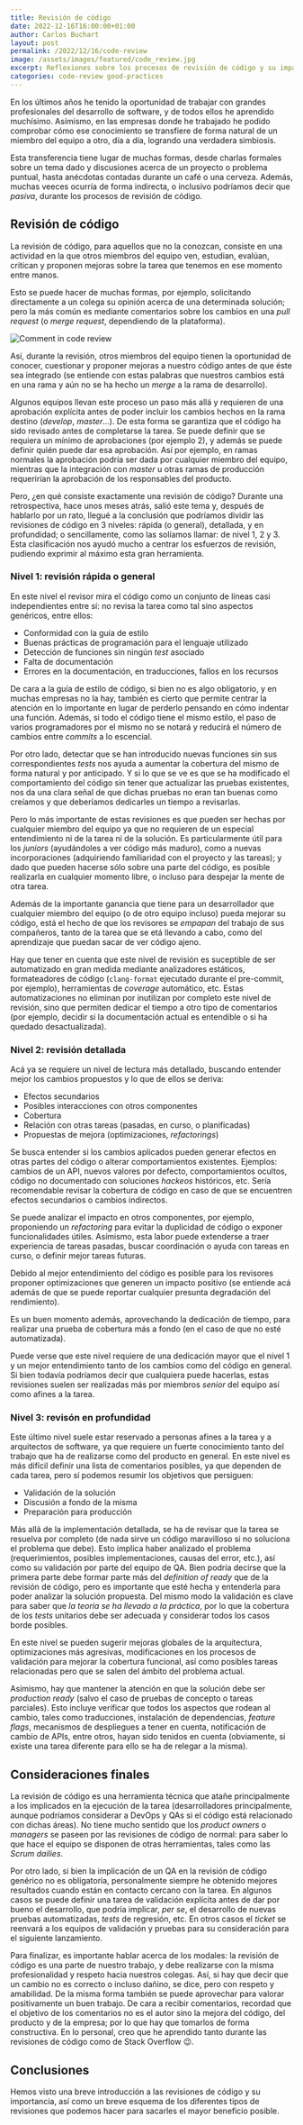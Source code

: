 ```yaml
---
title: Revisión de código
date: 2022-12-16T16:00:00+01:00
author: Carlos Buchart
layout: post
permalink: /2022/12/16/code-review
image: /assets/images/featured/code_review.jpg
excerpt: Reflexiones sobre los procesos de revisión de código y su impacto en la calidad del software y del equipo.
categories: code-review good-practices
---
```

En los últimos años he tenido la oportunidad de trabajar con grandes profesionales del desarrollo de software, y de todos ellos he aprendido muchísimo. Asímismo, en las empresas donde he trabajado he podido comprobar cómo ese conocimiento se transfiere de forma natural de un miembro del equipo a otro, día a día, logrando una verdadera simbiosis.

Esta transferencia tiene lugar de muchas formas, desde charlas formales sobre un tema dado y discusiones acerca de un proyecto o problema puntual, hasta anécdotas contadas durante un café o una cerveza. Además, muchas veeces ocurría de forma indirecta, o inclusivo podríamos decir que _pasiva_, durante los procesos de revisión de código.

## Revisión de código

La revisión de código, para aquellos que no la conozcan, consiste en una actividad en la que otros miembros del equipo ven, estudian, evalúan, critican y proponen mejoras sobre la tarea que tenemos en ese momento entre manos.

Esto se puede hacer de muchas formas, por ejemplo, solicitando directamente a un colega su opinión acerca de una determinada solución; pero la más común es mediante comentarios sobre los cambios en una _pull request_ (o _merge request_, dependiendo de la plataforma).

![Comment in code review](/assets/images/code-review-comment.png)

Así, durante la revisión, otros miembros del equipo tienen la oportunidad de conocer, cuestionar y proponer mejoras a nuestro código antes de que éste sea integrado (se entiende con estas palabras que nuestros cambios está en una rama y aún no se ha hecho un _merge_ a la rama de desarrollo).

Algunos equipos llevan este proceso un paso más allá y requieren de una aprobación explícita antes de poder incluir los cambios hechos en la rama destino (_develop_, _master_...). De esta forma se garantiza que el código ha sido revisado antes de completarse la tarea. Se puede definir que se requiera un mínimo de aprobaciones (por ejemplo 2), y además se puede definir quién puede dar esa aprobación. Así por ejemplo, en ramas normales la aprobación podría ser dada por cualquier miembro del equipo, mientras que la integración con _master_ u otras ramas de producción requerirían la aprobación de los responsables del producto.

Pero, ¿en qué consiste exactamente una revisión de código? Durante una retrospectiva, hace unos meses atrás, salió este tema y, después de hablarlo por un rato, llegué a la conclusión que podríamos dividir las revisiones de código en 3 niveles: rápida (o general), detallada, y en profundidad; o sencillamente, como las solíamos llamar: de nivel 1, 2 y 3. Esta clasificación nos ayudó mucho a centrar los esfuerzos de revisión, pudiendo exprimir al máximo esta gran herramienta.

### Nivel 1: revisión rápida o general

En este nivel el revisor mira el código como un conjunto de líneas casi independientes entre sí: no revisa la tarea como tal sino aspectos genéricos, entre ellos:

- Conformidad con la guía de estilo
- Buenas prácticas de programación para el lenguaje utilizado
- Detección de funciones sin ningún _test_ asociado
- Falta de documentación
- Errores en la documentación, en traducciones, fallos en los recursos

De cara a la guía de estilo de código, si bien no es algo obligatorio, y en muchas empresas no la hay, también es cierto que permite centrar la atención en lo importante en lugar de perderlo pensando en cómo indentar una función. Además, si todo el código tiene el mismo estilo, el paso de varios programadores por el mismo no se notará y reducirá el número de cambios entre _commits_ a lo escencial.

Por otro lado, detectar que se han introducido nuevas funciones sin sus correspondientes _tests_ nos ayuda a aumentar la cobertura del mismo de forma natural y por anticipado. Y si lo que se ve es que se ha modificado el comportamiento del código sin tener que actualizar las pruebas existentes, nos da una clara señal de que dichas pruebas no eran tan buenas como creíamos y que deberíamos dedicarles un tiempo a revisarlas.

Pero lo más importante de estas revisiones es que pueden ser hechas por cualquier miembro del equipo ya que no requieren de un especial entendimiento ni de la tarea ni de la solución. Es particularmente útil para los _juniors_ (ayudándoles a ver código más maduro), como a nuevas incorporaciones (adquiriendo familiaridad con el proyecto y las tareas); y dado que pueden hacerse sólo sobre una parte del código, es posible realizarla en cualquier momento libre, o incluso para despejar la mente de otra tarea.

Además de la importante ganancia que tiene para un desarrollador que cualquier miembro del equipo (o de otro equipo incluso) pueda mejorar su código, está el hecho de que los revisores se _empapan_ del trabajo de sus compañeros, tanto de la tarea que se etá llevando a cabo, como del aprendizaje que puedan sacar de ver código ajeno.

Hay que tener en cuenta que este nivel de revisión es suceptible de ser automatizado en gran medida mediante analizadores estáticos, formateadores de código (`clang-format` ejecutado durante el pre-commit, por ejemplo), herramientas de _coverage_ automático, etc. Estas automatizaciones no eliminan por inutilizan por completo este nivel de revisión, sino que permiten dedicar el tiempo a otro tipo de comentarios (por ejemplo, decidir si la documentación actual es entendible o si ha quedado desactualizada).

### Nivel 2: revisión detallada

Acá ya se requiere un nivel de lectura más detallado, buscando entender mejor los cambios propuestos y lo que de ellos se deriva:

- Efectos secundarios
- Posibles interacciones con otros componentes
- Cobertura
- Relación con otras tareas (pasadas, en curso, o planificadas)
- Propuestas de mejora (optimizaciones, _refactorings_)

Se busca entender si los cambios aplicados pueden generar efectos en otras partes del código o alterar comportamientos existentes. Ejemplos: cambios de un API, nuevos valores por defecto, comportamientos ocultos, código no documentado con soluciones _hackeos_ históricos, etc. Sería recomendable revisar la cobertura de código en caso de que se encuentren efectos secundarios o cambios indirectos.

Se puede analizar el impacto en otros componentes, por ejemplo, proponiendo un _refactoring_ para evitar la duplicidad de código o exponer funcionalidades útiles. Asímismo, esta labor puede extenderse a traer experiencia de tareas pasadas, buscar coordinación o ayuda con tareas en curso, o definir mejor tareas futuras.

Debido al mejor entendimiento del código es posible para los revisores proponer optimizaciones que generen un impacto positivo (se entiende acá además de que se puede reportar cualquier presunta degradación del rendimiento).

Es un buen momento además, aprovechando la dedicación de tiempo, para realizar una prueba de cobertura más a fondo (en el caso de que no esté automatizada).

Puede verse que este nivel requiere de una dedicación mayor que el nivel 1 y un mejor entendimiento tanto de los cambios como del código en general. Si bien todavía podríamos decir que cualquiera puede hacerlas, estas revisiones suelen ser realizadas más por miembros _senior_ del equipo así como afines a la tarea.

### Nivel 3: revisón en profundidad

Este último nivel suele estar reservado a personas afines a la tarea y a arquitectos de software, ya que requiere un fuerte conocimiento tanto del trabajo que ha de realizarse como del producto en general. En este nivel es más difícil definir una lista de comentarios posibles, ya que dependen de cada tarea, pero sí podemos resumir los objetivos que persiguen:

- Validación de la solución
- Discusión a fondo de la misma
- Preparación para producción

Más allá de la implementación detallada, se ha de revisar que la tarea se resuelva por completo (de nada sirve un código maravilloso si no soluciona el problema que debe). Esto implica haber analizado el problema (requerimientos, posibles implementaciones, causas del error, etc.), así como su validación por parte del equipo de QA. Bien podría decirse que la primera parte debe formar parte más del _definition of ready_ que de la revisión de código, pero es importante que esté hecha y entenderla para poder analizar la solución propuesta. Del mismo modo la validación es clave para saber que _la teoría se ha llevado a la práctica_, por lo que la cobertura de los _tests_ unitarios debe ser adecuada y considerar todos los casos borde posibles.

En este nivel se pueden sugerir mejoras globales de la arquitectura, optimizaciones más agresivas, modificaciones en los procesos de validación para mejorar la cobertura funcional, así como posibles tareas relacionadas pero que se salen del ámbito del problema actual.

Asímismo, hay que mantener la atención en que la solución debe ser _production ready_ (salvo el caso de pruebas de concepto o tareas parciales). Esto incluye verificar que todos los aspectos que rodean al cambio, tales como traducciones, instalación de dependencias, _feature flags_, mecanismos de despliegues a tener en cuenta, notificación de cambio de APIs, entre otros, hayan sido tenidos en cuenta (obviamente, si existe una tarea diferente para ello se ha de relegar a la misma).

## Consideraciones finales

La revisión de código es una herramienta técnica que atañe principalmente a los implicados en la ejecución de la tarea (desarrolladores principalmente, aunque podríamos considerar a DevOps y QAs si el código está relacionado con dichas áreas). No tiene mucho sentido que los _product owners_ o _managers_ se paseen por las revisiones de código de normal: para saber lo que hace el equipo se disponen de otras herramientas, tales como las _Scrum dailies_.

Por otro lado, si bien la implicación de un QA en la revisión de código genérico no es obligatoria, personalmente siempre he obtenido mejores resultados cuando están en contacto cercano con la tarea. En algunos casos se puede definir una tarea de validación explícita antes de dar por bueno el desarrollo, que podría implicar, _per se_, el desarrollo de nuevas pruebas automatizadas, _tests_ de regresión, etc. En otros casos el _ticket_ se reenvará a los equipos de validación y pruebas para su consideración para el siguiente lanzamiento.

Para finalizar, es importante hablar acerca de los modales: la revisión de código es una parte de nuestro trabajo, y debe realizarse con la misma profesionalidad y respeto hacia nuestros colegas. Así, si hay que decir que un cambio no es correcto o incluso dañino, se dice, pero con respeto y amabilidad. De la misma forma también se puede aprovechar para valorar positivamente un buen trabajo. De cara a recibir comentarios, recordad que el objetivo de los comentarios no es el autor sino la mejora del código, del producto y de la empresa; por lo que hay que tomarlos de forma constructiva. En lo personal, creo que he aprendido tanto durante las revisiones de código como de Stack Overflow 😉.

## Conclusiones

Hemos visto una breve introducción a las revisiones de código y su importancia, así como un breve esquema de los diferentes tipos de revisiones que podemos hacer para sacarles el mayor beneficio posible.
